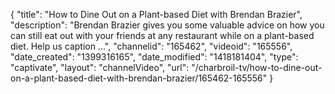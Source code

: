 {
    "title": "How to Dine Out on a Plant-based Diet with Brendan Brazier",
    "description": "Brendan Brazier gives you some valuable advice on how you can still eat out with your friends at any restaurant while on a plant-based diet. Help us caption ...",
    "channelid": "165462",
    "videoid": "165556",
    "date_created": "1399316165",
    "date_modified": "1418181404",
    "type": "captivate",
    "layout": "channelVideo",
    "url": "\/charbroil-tv\/how-to-dine-out-on-a-plant-based-diet-with-brendan-brazier\/165462-165556"
}